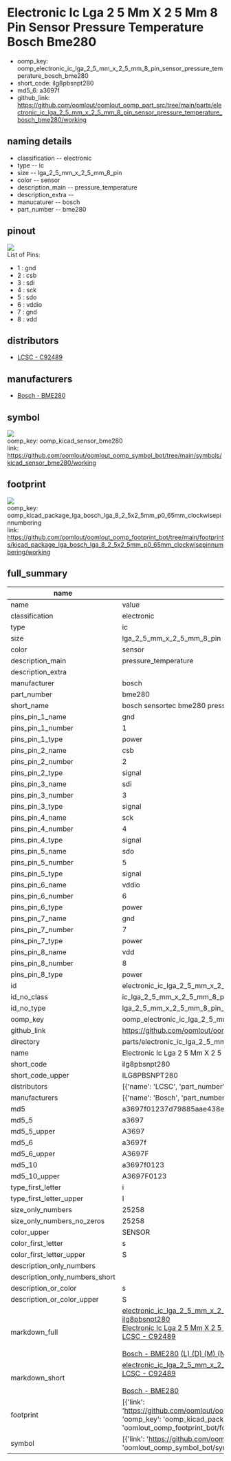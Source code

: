 # Electronic Ic Lga 2 5 Mm X 2 5 Mm 8 Pin Sensor Pressure Temperature Bosch Bme280

  
* oomp_key: oomp_electronic_ic_lga_2_5_mm_x_2_5_mm_8_pin_sensor_pressure_temperature_bosch_bme280 
* short_code: ilg8pbsnpt280
* md5_6: a3697f  
* github_link: https://github.com/oomlout/oomlout_oomp_part_src/tree/main/parts/electronic_ic_lga_2_5_mm_x_2_5_mm_8_pin_sensor_pressure_temperature_bosch_bme280/working  
## naming details
* classification -- electronic
* type -- ic
* size -- lga_2_5_mm_x_2_5_mm_8_pin
* color -- sensor
* description_main -- pressure_temperature
* description_extra -- 
* manucaturer -- bosch
* part_number -- bme280
## pinout
![](working_pinout_600.png)  
List of Pins:

* 1 : gnd
* 2 : csb
* 3 : sdi
* 4 : sck
* 5 : sdo
* 6 : vddio
* 7 : gnd
* 8 : vdd
## distributors
* [LCSC - C92489](https://lcsc.com/product-detail/C92489.html)   

## manufacturers
* [Bosch - BME280](https://www.sensortek.com.tw/index.php/en/products/mems-sensor/)  

## symbol

![](symbol/0/working/working_600.png)  
oomp_key: oomp_kicad_sensor_bme280  
link: https://github.com/oomlout/oomlout_oomp_symbol_bot/tree/main/symbols/kicad_sensor_bme280/working  

## footprint

![](footprint/0/working/working_600.png)  
oomp_key: oomp_kicad_package_lga_bosch_lga_8_2_5x2_5mm_p0_65mm_clockwisepinnumbering  
link: https://github.com/oomlout/oomlout_oomp_footprint_bot/tree/main/footprints/kicad_package_lga_bosch_lga_8_2_5x2_5mm_p0_65mm_clockwisepinnumbering/working  

## full_summary
| name | value | 
| --- | --- | 
| name | value | 
| classification | electronic | 
| type | ic | 
| size | lga_2_5_mm_x_2_5_mm_8_pin | 
| color | sensor | 
| description_main | pressure_temperature | 
| description_extra |  | 
| manufacturer | bosch | 
| part_number | bme280 | 
| short_name | bosch sensortec bme280 pressure and temperature sensor | 
| pins_pin_1_name | gnd | 
| pins_pin_1_number | 1 | 
| pins_pin_1_type | power | 
| pins_pin_2_name | csb | 
| pins_pin_2_number | 2 | 
| pins_pin_2_type | signal | 
| pins_pin_3_name | sdi | 
| pins_pin_3_number | 3 | 
| pins_pin_3_type | signal | 
| pins_pin_4_name | sck | 
| pins_pin_4_number | 4 | 
| pins_pin_4_type | signal | 
| pins_pin_5_name | sdo | 
| pins_pin_5_number | 5 | 
| pins_pin_5_type | signal | 
| pins_pin_6_name | vddio | 
| pins_pin_6_number | 6 | 
| pins_pin_6_type | power | 
| pins_pin_7_name | gnd | 
| pins_pin_7_number | 7 | 
| pins_pin_7_type | power | 
| pins_pin_8_name | vdd | 
| pins_pin_8_number | 8 | 
| pins_pin_8_type | power | 
| id | electronic_ic_lga_2_5_mm_x_2_5_mm_8_pin_sensor_pressure_temperature_bosch_bme280 | 
| id_no_class | ic_lga_2_5_mm_x_2_5_mm_8_pin_sensor_pressure_temperature_bosch_bme280 | 
| id_no_type | lga_2_5_mm_x_2_5_mm_8_pin_sensor_pressure_temperature_bosch_bme280 | 
| oomp_key | oomp_electronic_ic_lga_2_5_mm_x_2_5_mm_8_pin_sensor_pressure_temperature_bosch_bme280 | 
| github_link | https://github.com/oomlout/oomlout_oomp_part_src/tree/main/parts/electronic_ic_lga_2_5_mm_x_2_5_mm_8_pin_sensor_pressure_temperature_bosch_bme280/working | 
| directory | parts/electronic_ic_lga_2_5_mm_x_2_5_mm_8_pin_sensor_pressure_temperature_bosch_bme280 | 
| name | Electronic Ic Lga 2 5 Mm X 2 5 Mm 8 Pin Sensor Pressure Temperature Bosch Bme280 | 
| short_code | ilg8pbsnpt280 | 
| short_code_upper | ILG8PBSNPT280 | 
| distributors | [{'name': 'LCSC', 'part_number': 'C92489', 'link': 'https://lcsc.com/product-detail/C92489.html', 'id': 'distributor_lcsc'}] | 
| manufacturers | [{'name': 'Bosch', 'part_number': 'BME280', 'link': 'https://www.sensortek.com.tw/index.php/en/products/mems-sensor/', 'id': 'manufacturer_bosch'}] | 
| md5 | a3697f01237d79885aae438ef33a55dd | 
| md5_5 | a3697 | 
| md5_5_upper | A3697 | 
| md5_6 | a3697f | 
| md5_6_upper | A3697F | 
| md5_10 | a3697f0123 | 
| md5_10_upper | A3697F0123 | 
| type_first_letter | i | 
| type_first_letter_upper | I | 
| size_only_numbers | 25258 | 
| size_only_numbers_no_zeros | 25258 | 
| color_upper | SENSOR | 
| color_first_letter | s | 
| color_first_letter_upper | S | 
| description_only_numbers |  | 
| description_only_numbers_short |   | 
| description_or_color | s  | 
| description_or_color_upper | S  | 
| markdown_full | [electronic_ic_lga_2_5_mm_x_2_5_mm_8_pin_sensor_pressure_temperature_bosch_bme280](https://github.com/oomlout/oomlout_oomp_part_src/tree/main/parts/electronic_ic_lga_2_5_mm_x_2_5_mm_8_pin_sensor_pressure_temperature_bosch_bme280/working)<br>[ilg8pbsnpt280](https://github.com/oomlout/oomlout_oomp_part_src/tree/main/parts/electronic_ic_lga_2_5_mm_x_2_5_mm_8_pin_sensor_pressure_temperature_bosch_bme280/working)<br>[Electronic Ic Lga 2 5 Mm X 2 5 Mm 8 Pin Sensor Pressure Temperature Bosch Bme280](https://github.com/oomlout/oomlout_oomp_part_src/tree/main/parts/electronic_ic_lga_2_5_mm_x_2_5_mm_8_pin_sensor_pressure_temperature_bosch_bme280/working)<br>[LCSC - C92489<br>](https://lcsc.com/product-detail/C92489.html)<br>[Bosch - BME280](https://www.sensortek.com.tw/index.php/en/products/mems-sensor/) [(L)  ](https://www.lcsc.com/search?q=BME280)[(D)  ](https://www.digikey.com/en/products?keywords=BME280)[(M)  ](https://www.mouser.com/Search/Refine?Keyword=BME280)[(N)  ](https://www.newark.com/search?st=BME280)[(SZ)  ](https://so.szlcsc.com/global.html?k=BME280)<br> | 
| markdown_short | [electronic_ic_lga_2_5_mm_x_2_5_mm_8_pin_sensor_pressure_temperature_bosch_bme280](https://github.com/oomlout/oomlout_oomp_part_src/tree/main/parts/electronic_ic_lga_2_5_mm_x_2_5_mm_8_pin_sensor_pressure_temperature_bosch_bme280/working)<br>[LCSC - C92489<br>](https://lcsc.com/product-detail/C92489.html)<br>[Bosch - BME280](https://www.sensortek.com.tw/index.php/en/products/mems-sensor/) | 
| footprint | [{'link': 'https://github.com/oomlout/oomlout_oomp_footprint_bot/tree/main/foootprntss/kicad_package_lga_bosch_lga_8_2_5x2_5mm_p0_65mm_clockwisepinnumbering', 'oomp_key': 'oomp_kicad_package_lga_bosch_lga_8_2_5x2_5mm_p0_65mm_clockwisepinnumbering', 'directory': 'oomlout_oomp_footprint_bot/footprints/kicad_package_lga_bosch_lga_8_2_5x2_5mm_p0_65mm_clockwisepinnumbering//working/working.kicad_mod'}] | 
| symbol | [{'link': 'https://github.com/oomlout/oomlout_oomp_symbol_bot/tree/main/symbols/kicad_sensor_bme280', 'oomp_key': 'oomp_kicad_sensor_bme280', 'directory': 'oomlout_oomp_symbol_bot/symbols/kicad_sensor_bme280//working/working.kicad_sym'}] | 
